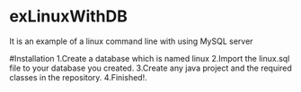 # exLinuxWithDB
It is an example of a linux command line with using MySQL server

#Installation
1.Create a database which is named linux
2.Import the linux.sql file to your database you created.
3.Create any java project and the required classes in the repository.
4.Finished!.
